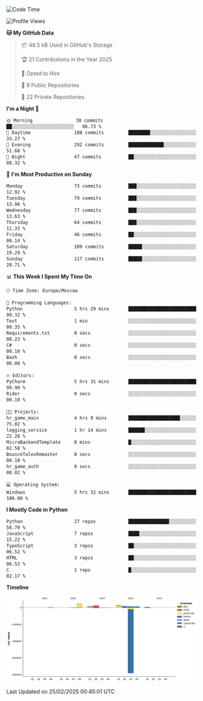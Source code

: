 <!--START_SECTION:waka-->
![Code Time](http://img.shields.io/badge/Code%20Time-610%20hrs%2021%20mins-blue)

![Profile Views](http://img.shields.io/badge/Profile%20Views-0-blue)

**🐱 My GitHub Data** 

> 📦 48.5 kB Used in GitHub's Storage 
 > 
> 🏆 21 Contributions in the Year 2025
 > 
> 💼 Opted to Hire
 > 
> 📜 8 Public Repositories 
 > 
> 🔑 22 Private Repositories 
 > 
**I'm a Night 🦉** 

```text
🌞 Morning                38 commits          ██░░░░░░░░░░░░░░░░░░░░░░░   06.73 % 
🌆 Daytime                188 commits         ████████░░░░░░░░░░░░░░░░░   33.27 % 
🌃 Evening                292 commits         █████████████░░░░░░░░░░░░   51.68 % 
🌙 Night                  47 commits          ██░░░░░░░░░░░░░░░░░░░░░░░   08.32 % 
```
📅 **I'm Most Productive on Sunday** 

```text
Monday                   73 commits          ███░░░░░░░░░░░░░░░░░░░░░░   12.92 % 
Tuesday                  79 commits          ███░░░░░░░░░░░░░░░░░░░░░░   13.98 % 
Wednesday                77 commits          ███░░░░░░░░░░░░░░░░░░░░░░   13.63 % 
Thursday                 64 commits          ███░░░░░░░░░░░░░░░░░░░░░░   11.33 % 
Friday                   46 commits          ██░░░░░░░░░░░░░░░░░░░░░░░   08.14 % 
Saturday                 109 commits         █████░░░░░░░░░░░░░░░░░░░░   19.29 % 
Sunday                   117 commits         █████░░░░░░░░░░░░░░░░░░░░   20.71 % 
```


📊 **This Week I Spent My Time On** 

```text
🕑︎ Time Zone: Europe/Moscow

💬 Programming Languages: 
Python                   5 hrs 29 mins       █████████████████████████   99.32 % 
Text                     1 min               ░░░░░░░░░░░░░░░░░░░░░░░░░   00.35 % 
Requirements.txt         0 secs              ░░░░░░░░░░░░░░░░░░░░░░░░░   00.23 % 
C#                       0 secs              ░░░░░░░░░░░░░░░░░░░░░░░░░   00.10 % 
Bash                     0 secs              ░░░░░░░░░░░░░░░░░░░░░░░░░   00.00 % 

🔥 Editors: 
PyCharm                  5 hrs 31 mins       █████████████████████████   99.90 % 
Rider                    0 secs              ░░░░░░░░░░░░░░░░░░░░░░░░░   00.10 % 

🐱‍💻 Projects: 
hr_game_main             4 hrs 9 mins        ███████████████████░░░░░░   75.02 % 
logging_service          1 hr 14 mins        ██████░░░░░░░░░░░░░░░░░░░   22.28 % 
MicroBackendTemplate     8 mins              █░░░░░░░░░░░░░░░░░░░░░░░░   02.58 % 
BounceTalesRemaster      0 secs              ░░░░░░░░░░░░░░░░░░░░░░░░░   00.10 % 
hr_game_auth             0 secs              ░░░░░░░░░░░░░░░░░░░░░░░░░   00.02 % 

💻 Operating System: 
Windows                  5 hrs 32 mins       █████████████████████████   100.00 % 
```

**I Mostly Code in Python** 

```text
Python                   27 repos            ███████████████░░░░░░░░░░   58.70 % 
JavaScript               7 repos             ████░░░░░░░░░░░░░░░░░░░░░   15.22 % 
TypeScript               3 repos             ██░░░░░░░░░░░░░░░░░░░░░░░   06.52 % 
HTML                     3 repos             ██░░░░░░░░░░░░░░░░░░░░░░░   06.52 % 
C                        1 repo              █░░░░░░░░░░░░░░░░░░░░░░░░   02.17 % 
```



**Timeline**

![Lines of Code chart](https://raw.githubusercontent.com/adlemx/adlemx/main/assets/bar_graph.png)


 Last Updated on 25/02/2025 00:45:01 UTC
<!--END_SECTION:waka-->
